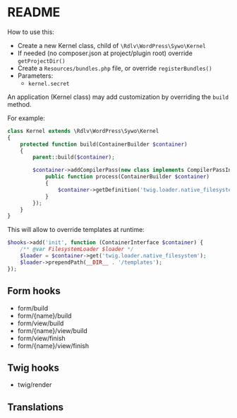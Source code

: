 # README

How to use this:

* Create a new Kernel class, child of `\Rdlv\WordPress\Sywo\Kernel`
* If needed (no composer.json at project/plugin root) override `getProjectDir()`
* Create a `Resources/bundles.php` file, or override `registerBundles()`
* Parameters:
    * `kernel.secret`

An application (Kernel class) may add customization by overriding the `build` method.

For example:

```php
class Kernel extends \Rdlv\WordPress\Sywo\Kernel
{
    protected function build(ContainerBuilder $container)
    {
        parent::build($container);

        $container->addCompilerPass(new class implements CompilerPassInterface {
            public function process(ContainerBuilder $container)
            {
                $container->getDefinition('twig.loader.native_filesystem')->setPublic(true);
            }
        });
    }
}
```

This will allow to override templates at runtime:

```php
$hooks->add('init', function (ContainerInterface $container) {
    /** @var FilesystemLoader $loader */
    $loader = $container->get('twig.loader.native_filesystem');
    $loader->prependPath(__DIR__ . '/templates');
});
```

## Form hooks

* form/build
* form/{name}/build
* form/view/build
* form/{name}/view/build
* form/view/finish
* form/{name}/view/finish

## Twig hooks

* twig/render

## Translations

